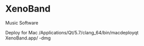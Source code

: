 # XenoBand
Music Software

Deploy for Mac
/Applications/Qt/5.7/clang_64/bin/macdeployqt XenoBand.app/ -dmg
